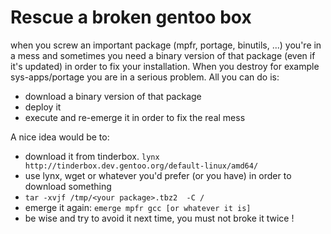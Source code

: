# Rescue a broken gentoo box
when you screw an important package (mpfr, portage, binutils, ...) you're in a mess and sometimes you need a binary 
version of that package (even if it's updated) in order to fix your installation. When you destroy for example sys-apps/portage
you are in a serious problem. All you can do is:

- download a binary version of that package
- deploy it
- execute and re-emerge it in order to fix the real mess

A nice idea would be to:

- download it from tinderbox.    `lynx http://tinderbox.dev.gentoo.org/default-linux/amd64/`
- use lynx, wget or whatever you'd prefer (or you have) in order to download something
- `tar -xvjf /tmp/<your package>.tbz2  -C /`
- emerge it again: `emerge mpfr gcc [or whatever it is]`
- be wise and try to avoid it next time, you must not broke it twice !
